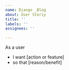 ```yaml
---
name: Django _Blog
about: User Storiy
title: ''
labels: ''
assignees: ''

---
```


As a user 
* I want [action or feature]
* so that [reason/benefit]
